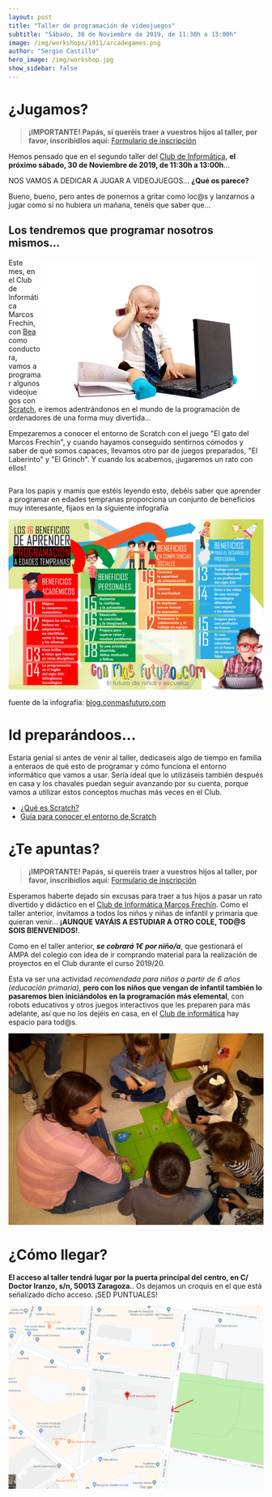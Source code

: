 ```yaml
---
layout: post
title: "Taller de programación de videojuegos"
subtitle: "Sábado, 30 de Noviembre de 2019, de 11:30h a 13:00h"
image: /img/workshops/1911/arcadegames.png
author: "Sergio Castillo"
hero_image: /img/workshop.jpg
show_sidebar: false
---
```


# ¿Jugamos?

> **¡IMPORTANTE! Papás, si queréis traer a vuestros hijos al taller, por favor, inscribidlos aquí:** <a href="https://forms.gle/4pQPxtCaKbJG1ebz9" target="_blank">Formulario de inscripción</a>

Hemos pensado que en el segundo taller del [Club de Informática](/), **el próximo sábado, 30 de Noviembre de 2019, de 11:30h a 13:00h**... 

NOS VAMOS A DEDICAR A JUGAR A VIDEOJUEGOS...  **¿Qué os parece?**

Bueno, bueno, pero antes de ponernos a gritar como loc@s y lanzarnos a jugar como si no hubiera un mañana, tenéis que saber que...

## Los tendremos que programar nosotros mismos...

<div style="float: right; margin-right: 15px">
<img src="/img/workshops/1911/bebeprogrammer.jpg" alt="¿Programamos?" />
</div>

Este mes, en el Club de Informática Marcos Frechín, con <a href="http://twitter.com/beatrizremiro" target="_blank">Bea</a> como conductora, vamos a programar algunos videojuegos con <a href="https://scratch.mit.edu/about" target="_blank">Scratch</a>, e iremos adentrándonos en el mundo de la programación de ordenadores de una forma muy divertida...

Empezaremos a conocer el entorno de Scratch con el juego "El gato del Marcos Frechín", y cuando hayamos conseguido sentirnos cómodos y saber de qué somos capaces, llevamos otro par de juegos preparados, "El Laberinto" y "El Grinch". Y cuando los acabemos, ¡jugaremos un rato con ellos!

<div style="clear: both" ></div>

Para los papis y mamis que estéis leyendo esto, debéis saber que aprender a programar en edades tempranas proporciona un conjunto de beneficios muy interesante, fijaos en la siguiente infografía

![Beneficios de aprender a programar a edades tempranas](/img/workshops/1911/beneficiosprogram.jpg)

fuente de la infografía: <a href="http://blog.conmasfuturo.com/16-beneficios-de-aprender-programacion-a-edades-tempranas" target="_blank">blog.conmasfuturo.com</a>

# Id preparándoos...
Estaría genial si antes de venir al taller, dedicaseis algo de tiempo en familia a enteraos de qué esto de programar y cómo funciona el entorno informático que vamos a usar. Sería ideal que lo utilizáseis también después en casa y los chavales puedan seguir avanzando por su cuenta, porque vamos a utilizar estos conceptos muchas más veces en el Club.

- <a href="https://scratch.mit.edu/parents/" target="_blank">¿Qué es Scratch?</a>
- <a href="/docs/scratch/Guía-para-conocer-sobre-el-entorno-de-Scratch-3.pdf" target="_blank">Guía para conocer el entorno de Scratch</a>

# ¿Te apuntas?

> **¡IMPORTANTE! Papás, si queréis traer a vuestros hijos al taller, por favor, inscribidlos aquí:** <a href="https://forms.gle/4pQPxtCaKbJG1ebz9" target="_blank">Formulario de inscripción</a>

Esperamos haberte dejado sin excusas para traer a tus hijos a pasar un rato divertido y didáctico en el [Club de Informática Marcos Frechín](/). Como el taller anterior, invitamos a todos los niños y niñas de infantil y primaria que quieran venir... **¡AUNQUE VAYÁIS A ESTUDIAR A OTRO COLE, TOD@S SOIS BIENVENIDOS!**. 

Como en el taller anterior, **_se cobrará 1€ por niño/a_**, que gestionará el AMPA del colegio con idea de ir comprando material para la realización de proyectos en el Club durante el curso 2019/20.

Esta va ser una actividad *recomendada para niños a partir de 6 años (educación primaria)*, **pero con los niños que vengan de infantil también lo pasaremos bien iniciándolos en la programación más elemental**, con robots educativos y otros juegos interactivos que les preparen para más adelante, así que no los dejéis en casa, en el [Club de informática](/) hay espacio para tod@s.

![Instrucciones básicas con robots educativos](/img/workshops/1901/infantil_raton.jpeg)

# ¿Cómo llegar?

**El acceso al taller tendrá lugar por la puerta principal del centro, en C/ Doctor Iranzo, s/n, 50013 Zaragoza.**. Os dejamos un croquis en el que está señalizado dicho acceso. ¡SED PUNTUALES!

![Mapa acceso Marcos Frechín](/img/mapa_acceso.png)